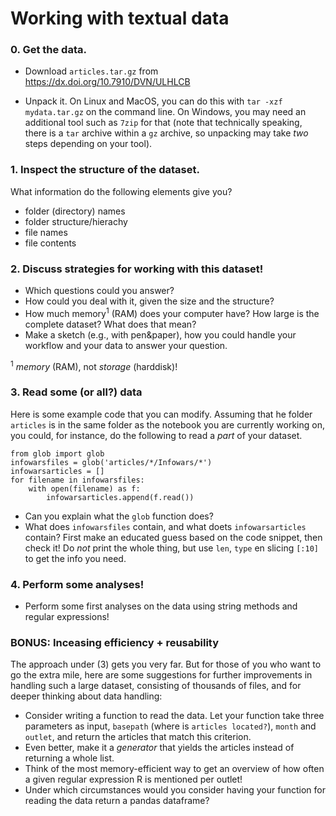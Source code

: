 # Working with textual data

### 0. Get the data.

- Download `articles.tar.gz` from 
https://dx.doi.org/10.7910/DVN/ULHLCB

- Unpack it. On Linux and MacOS, you can do this with `tar -xzf mydata.tar.gz` on the command line. On Windows, you may need an additional tool such as `7zip` for that (note that technically speaking, there is a `tar` archive within a `gz` archive, so unpacking may take *two* steps depending on your tool).


### 1. Inspect the structure of the dataset. 
What information do the following elements give you?

- folder (directory) names
- folder structure/hierachy
- file names
- file contents

### 2. Discuss strategies for working with this dataset!

- Which questions could you answer?
- How could you deal with it, given the size and the structure?
- How much memory<sup>1</sup> (RAM) does your computer have? How large is the complete dataset? What does that mean?
- Make a sketch (e.g., with pen&paper), how you could handle your workflow and your data to answer your question.

<sup>1</sup> *memory* (RAM), not *storage* (harddisk)!

### 3. Read some (or all?) data

Here is some example code that you can modify. Assuming that he folder `articles` is in the same folder as the notebook you are currently working on, you could, for instance, do the following to read a *part* of your dataset.

```python3
from glob import glob
infowarsfiles = glob('articles/*/Infowars/*')
infowarsarticles = []
for filename in infowarsfiles:
    with open(filename) as f:
	    infowarsarticles.append(f.read())
```

- Can you explain what the `glob` function does? 
- What does `infowarsfiles` contain, and what doets `infowarsarticles` contain? First make an educated guess based on the code snippet, then check it! Do *not* print the whole thing, but use `len`, `type` en slicing `[:10]` to get the info you need.

### 4. Perform some analyses!

- Perform some first analyses on the data using string methods and regular expressions!



### BONUS: Inceasing efficiency + reusability
The approach under (3) gets you very far. 
But for those of you who want to go the extra mile, here are some suggestions for further improvements in handling such a large dataset, consisting of thousands of files, and for deeper thinking about data handling:

- Consider writing a function to read the data. Let your function take three parameters as input, `basepath` (where is `articles located?`), `month` and `outlet`, and return the articles that match this criterion.
- Even better, make it a *generator* that yields the articles instead of returning a whole list.
- Think of the most memory-efficient way to get an overview of how often a given regular expression R is mentioned per outlet!
- Under which circumstances would you consider having your function for reading the data return a pandas dataframe?
